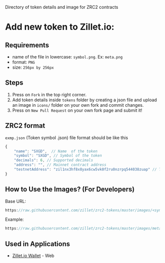 Directory of token details and image for ZRC2 contracts

# Add new token to Zillet.io:
## Requirements
- name of the file in lowercase: `symbol.png`. Ex: `meta.png`
- format: `PNG`
- size: `256px by 256px`

## Steps
1) Press on `Fork` in the top right corner.
2) Add token details inside `tokens` folder by creating a json file and upload an image in `icons/` folder on your own fork and commit changes.
3) Press on `New Pull Request` on your own fork page and submit it!


## ZRC2 format 

`exmp.json` (Token symbol .json) file format should be like this

```js
{
    "name": "SXGD",  // Name  of the token
    "symbol": "SXGD", // Symbol of the token
    "decimals": 6, // Supported decimals
    "address": "", // Mainnet contract address 
    "testnetAddress": "zil1nx3hf8x8yax6cw5vk0f2ru0nzrpq544038zuap" // Testnet contract address
}
```

## How to Use the Images? (For Developers)
Base URL:
```js
https://raw.githubusercontent.com/zillet/zrc2-tokens/master/images/<symbol>.png
```
Example:
```js
https://raw.githubusercontent.com/zillet/zrc2-tokens/master/images/meta.png
```

## Used in Applications
- [Zillet.io Wallet](https://zillet.io) - Web
